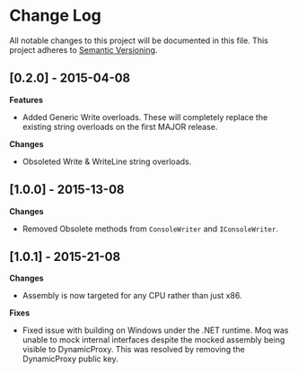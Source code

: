 # Change Log
All notable changes to this project will be documented in this file.
This project adheres to [Semantic Versioning](http://semver.org/).

## [0.2.0] - 2015-04-08
**Features**
 - Added Generic Write overloads. These will completely replace the existing string overloads
 on the first MAJOR release.

**Changes**
 - Obsoleted Write & WriteLine string overloads.

## [1.0.0] - 2015-13-08
**Changes**
 - Removed Obsolete methods from `ConsoleWriter` and `IConsoleWriter`.

## [1.0.1] - 2015-21-08
 **Changes**
 - Assembly is now targeted for any CPU rather than just x86.

 **Fixes**
 - Fixed issue with building on Windows under the .NET runtime. Moq was unable to mock internal interfaces
 despite the mocked assembly being visible to DynamicProxy. This was resolved by removing the DynamicProxy public key.
